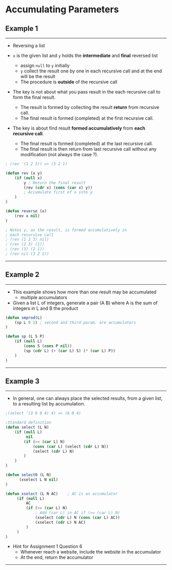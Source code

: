 # Accumulating Parameters
## Example 1

------

- Reversing a list 
- `x` is the given list and `y` holds the **intermediate** and **final** reversed list
  - assign `null` to `y` initially
  - `y` collect the result one by one in each recursive call and at the end will be the result
  - The procedure is **outside** of the recursive call
- The key is not about what you pass result in the each recursive call to form the final result. 
  - The result is formed by collecting the result **return** from recursive call.
  - The final result is formed (completed) at the first recursive call.

- The key is about find result **formed accumulatively** from **each recursive call**.
  - The final result is formed (completed) at the last recursive call.
  - The final result is then return from last recursive call without any modification (not always the case ?).



```lisp
; (rev '(1 2 3)) => (3 2 1)

(defun rev (x y)
	(if (null x)
        y ; Return the final result
        (rev (cdr x) (cons (car x) y)) 
        ; Accumulate first of x into y
    )    
)

(defun reverse (x)
	(rev x nil)    
)

; Notes y, as the result, is formed accumulatively in 
; each recursive call
; (rev (1 2 3) nil) 
; (rev (2 3) (1)) 
; (rev (3) (2 1)) 
; (rev nil (3 2 1)) 
```

------

## Example 2

------

- This example shows how more than one result may be accumulated
  - multiple accumulators
- Given a list L of integers, generate a pair (A B) where A is the sum of integers in L and B the product

```lisp
(defun smprod(L)
	(sp L 0 1) ; second and third param. are accumulators
)

(defun sp (L S P)
	(if (null L)
    	(cons S (cons P nil))
        (sp (cdr L) (+ (car L) S) (* (car L) P))
    )    
)
```

------

## Example 3

------

- In general, one can always place the selected results, from a given list, to a resulting list by accumulation. 

```lisp
;(select '(3 6 8 4) 4) => (6 8 4)

;Standard definition
(defun select (L N)  
    (if (null L)
         nil
        (if (>= (car L) N)
            (cons (car L) (select (cdr L) N))
            (select (cdr L) N)
        )
    )
)  
```

```lisp
(defun select0 (L N)  
      (xselect L N nil)
)

(defun xselect (L N AC)    ; AC is an accumulator
     (if (null L)
         AC
         (if (>= (car L) N)
             ; Add (car L) in AC if (>= (car L) N)
             (xselect (cdr L) N (cons (car L) AC))
             (xselect (cdr L) N AC)
         )
     )
)
```

- Hint for Assignment 1 Question 6
  -  Whenever reach a website, include the website in the accumulator
  - At the end, return the accumulator

------